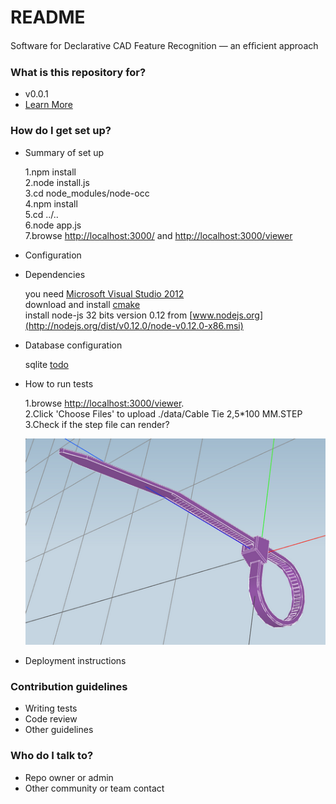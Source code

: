 # README #

Software for Declarative CAD Feature Recognition — an efﬁcient approach

### What is this repository for? ###

* v0.0.1
* [Learn More]()

### How do I get set up? ###

* Summary of set up
  
	1.npm install  
	2.node install.js  
	3.cd node_modules/node-occ  
	4.npm install  
	5.cd ../..  
	6.node app.js  
	7.browse [http://localhost:3000/](http://localhost:3000/) and [http://localhost:3000/viewer](http://localhost:3000/viewer)  

* Configuration
* Dependencies

	you need [Microsoft Visual Studio 2012](http://www.microsoft.com/en-us/download/details.aspx?id=30682)  
	download and install [cmake](http://www.cmake.org/download/)  
	install node-js 32 bits version 0.12 from [www.nodejs.org](http://nodejs.org/dist/v0.12.0/node-v0.12.0-x86.msi)  

* Database configuration

	sqlite [todo]()  

* How to run tests

	1.browse [http://localhost:3000/viewer](http://localhost:3000/viewer).  
	2.Click 'Choose Files' to upload ./data/Cable Tie 2,5*100 MM.STEP  
	3.Check if the step file can render?  


	![Image of Cable Tie](./data/CableTie.png)  

* Deployment instructions

### Contribution guidelines ###

* Writing tests
* Code review
* Other guidelines

### Who do I talk to? ###

* Repo owner or admin
* Other community or team contact